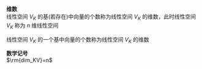 **维数**  
线性空间 $V_K$ 的基(若存在)中向量的个数称为线性空间 $V_K$ 的维数，此时线性空间 $V_K$ 称为 $n$ 维线性空间  
  
线性空间 $V_K$ 的一个基中向量的个数称为线性空间 $V_K$ 的维数  
  
**数学记号**  
 $\rm{dim_KV}=n$   
